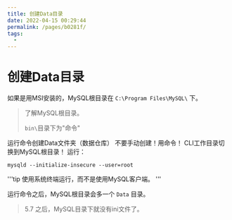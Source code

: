```yaml
---
title: 创建Data目录
date: 2022-04-15 00:29:44
permalink: /pages/b0281f/
tags:
  - 
---
```

# 创建Data目录

如果是用MSI安装的，MySQL根目录在 `C:\Program Files\MySQL\` 下。

> 了解MySQL根目录。
>
> `bin\`目录下为"命令"

运行命令创建Data文件夹（数据仓库） 
不要手动创建！用命令！
CLI工作目录切换到MySQL根目录！
运行：

```
mysqld --initialize-insecure --user=root
```
'''tip
使用系统终端运行，而不是使用MySQL客户端。
'''

运行命令之后，MySQL根目录会多一个 `Data` 目录。

> 5.7 之后，MySQL目录下就没有ini文件了。

